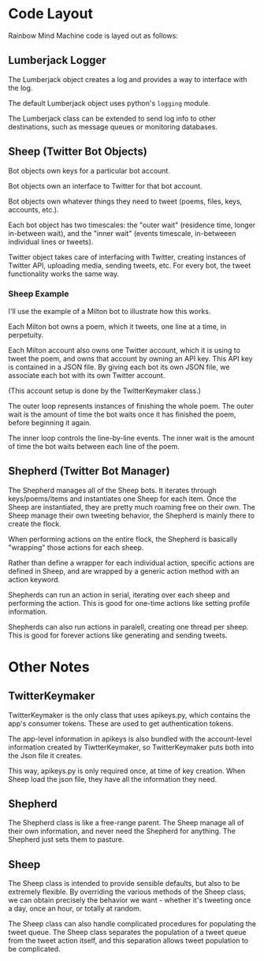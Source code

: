 # Code Layout

Rainbow Mind Machine code is layed out as follows:

## Lumberjack Logger

The Lumberjack object creates a log and provides 
a way to interface with the log.

The default Lumberjack object uses python's
`logging` module.

The Lumberjack class can be extended to send log info
to other destinations, such as message queues or 
monitoring databases.

## Sheep (Twitter Bot Objects)

Bot objects own keys for a particular bot account.

Bot objects own an interface to Twitter for that bot account.

Bot objects own whatever things they need to tweet (poems, files, keys, accounts, etc.).

Each bot object has two timescales: the "outer wait" (residence time, longer in-between wait), 
and the "inner wait" (events timescale, in-betweeen individual lines or tweets).

Twitter object takes care of interfacing with Twitter, creating instances of Twitter API, 
uploading media, sending tweets, etc. For every bot, the tweet functionality works the same way.

### Sheep Example

I'll use the example of a Milton bot to illustrate how this works.

Each Milton bot owns a poem, which it tweets, one line at a time, in perpetuity.

Each Milton account also owns one Twitter account, which it is using to tweet the poem,
and owns that account by owning an API key. This API key is contained in a JSON file.
By giving each bot its own JSON file, we associate each bot with its own Twitter account.

(This account setup is done by the TwitterKeymaker class.)

The outer loop represents instances of finishing the whole poem.
The outer wait is the amount of time the bot waits once it has finished
the poem, before beginning it again.

The inner loop controls the line-by-line events. 
The inner wait is the amount of time the bot waits between each line of the poem.

## Shepherd (Twitter Bot Manager)

The Shepherd manages all of the Sheep bots.
It iterates through keys/poems/items 
and instantiates one Sheep for each item.
Once the Sheep are instantiated, they are 
pretty much roaming free on their own.
The Sheep manage their own tweeting behavior,
the Shepherd is mainly there to create the flock.

When performing actions on the entire flock,
the Shepherd is basically "wrapping" those actions
for each sheep.

Rather than define a wrapper for each individual action,
specific actions are defined in Sheep, and are wrapped by
a generic action method with an action keyword.

Shepherds can run an action in serial, iterating over
each sheep and performing the action. This is good for 
one-time actions like setting profile information.

Shepherds can also run actions in paralell, creating one 
thread per sheep. This is good for forever actions
like generating and sending tweets.


# Other Notes

## TwitterKeymaker

TwitterKeymaker is the only class that uses apikeys.py, which contains
the app's consumer tokens. These are used to get authentication 
tokens.

The app-level information in apikeys is also bundled with the 
account-level information created by TiwtterKeymaker, so TwitterKeymaker 
puts both into the Json file it creates. 

This way, apikeys.py is only required once, at time of key creation.
When Sheep load the json file, they have all the information 
they need.

## Shepherd

The Shepherd class is like a free-range parent.
The Sheep manage all of their own information,
and never need the Shepherd for anything.
The Shepherd just sets them to pasture.

## Sheep

The Sheep class is intended to provide sensible 
defaults, but also to be extremely flexible.
By overriding the various methods of the Sheep class,
we can obtain precisely the behavior we want - 
whether it's tweeting once a day, once an hour, 
or totally at random. 

The Sheep class can also handle complicated procedures
for populating the tweet queue. The Sheep class separates
the population of a tweet queue from the tweet action itself,
and this separation allows tweet population to be complicated.

